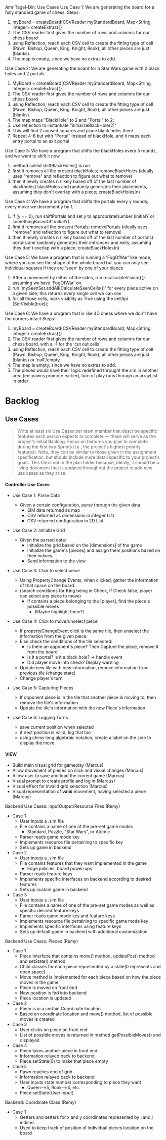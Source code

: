 Amr Tagel-Din: Use Cases
Use Case 1:
We are generating the board for a fully standard game of chess.
Steps:
1) myBoard = createBoard(CSVReader myStandardBoard, Map<String, Integer> createExtras){}
2) The CSV reader first gives the number of rows and columns for our chess board
3) using Reflection, reach each CSV cell to create the fitting type of cell (Pawn, Bishop, 
Queen, King, Knight, Rook); all other pieces are just (blanks).
4) The map is empty, since we have no extras to add.

Use Case 2:
We are generating the board for a Star Wars game with 2 black holes and 2 portals
1) MyBoard = createBoard(CSVReader myStandardBoard, Map<String, Integer> createExtras){}
2) The CSV reader first gives the number of rows and columns for our chess board
3) using Reflection, reach each CSV cell to create the fitting type of cell (Pawn, Bishop,
   Queen, King, Knight, Rook); all other pieces are just (blanks).
4) The map maps "BlackHole" to 2 and "Portal" to 2;
5) Use reflection to instantiate "initializeBlackHole(2)"
6) This will find 2 unused squares and place black holes there
7) Repeat 4-6 but with "Portal" instead of blackHole, and it maps each entry portal to an exit portal

Use Case 3:
We have a program that shifts the blackHoles every 5 rounds, and we want to shift it now
1) method called shiftBlackHoles() is run
2) first it removes all the present blackHoles; removeBlackHoles (ideally uses "remove" and reflection
 to figure out what to remove)
3) then it newly creates n (likely based off of the last number of blackholes) blackHoles and 
randomly generates their placements, assuming they don't overlap with a piece; createBlackHoles(n)

Use Case 4:
We have a program that shifts the portals every y rounds; every move we decrement y by 1;
1) if (y == 0), run shiftPortals and set y to appropriateNumber (initialY or somethingBasedOff initialY)
3) first it removes all the present Portals; removePortals (ideally uses "remove" and reflection
   to figure out what to remove)
4) then it newly creates n (likely based off of the last number of portals) portals and
   randomly generates their entrances and exits, assuming they don't overlap with a piece; createBlackHoles(n)


Use Case 5:
We have a program that is running a 'FogOfWar' like mode, where you can see the shape of the whole
board but you can only see individual squares if they are 'seen' by one of your pieces
1) After a movement by either of the sides, run recalculateVision(){} assuming we have 'FogOfWar' on.
2) run 'mySeenSet.addAll(CalculateSeenCells())' for every piece active on a given side; this returns 
every single cell we can see
3) for all those cells, mark visiblity as True using the cellApi (SetVisible(true));

Use Case 6:
We have a program that is like 4D chess where we don't have the corners intact
Steps:
1) myBoard = createBoard(CSVReader myStandardBoard, Map<String, Integer> createExtras){}
2) The CSV reader first gives the number of rows and columns for our chess board, with a -1 for the 
  'cut out cells'
3) using Reflection, reach each CSV cell to create the fitting type of cell (Pawn, Bishop,
   Queen, King, Knight, Rook); all other pieces are just (blanks) or 'null'/empty
4) The map is empty, since we have no extras to add.
5) The pieces would have their logic redefined throught the sim in another area 
(ex: pawns promote earlier), turn of play runs through an arrayList in order

# Backlog
## Use Cases
>  Write at least six Use Cases per team member that describe specific features each person expects to complete
> — these will serve as the project's initial Backlog. Focus on features you plan to complete during the first two 
> Sprints (i.e., the project's highest priority features). Note, they can be similar to those given in the assignment 
> specification, but should include more detail specific to your project's goals. This file is not in the plan folder 
> because, ideally, it should be a living document that is updated throughout the project to add new use cases as they 
> arise.


#### Controller Use Cases
* Use Case 1: Parse Data
  * Given a certain configuration, parse through the given data
    * SIM data returned as map
    * CSV returned as dimensions in integer List
    * CSV returned configuration in 2D List

* Use Case 2: Initialize Grid
  * Given the parsed data:
    * Initialize the grid based on the [dimensions] of the game 
    * Initialize the game's [pieces] and assign them positions based on their indices.
    * Send information to the view

* Use Case 3: Click to select piece
  * Using PropertyChange Events, when clicked, gather the information of that space on the board.
  * (search conditions for King being in Check, if Check false, player can select any piece to move)
    * If contains a piece belonging to the [player], find the piece's possible moves
      * (Maybe highlight them?)


* Use Case 4: Click to move/unselect piece
  * If propertyChangeEvent click is the same tile, then unselect the information from the given piece
  * Else check the conditions of the tile selected:
    * Is there an opponent's piece? Then Capture the piece, remove it from the board
    * Is it a portal? Is it a black hole? -> handle event
    * Did player move into check? Display warning
  * Update new tile with new information, remove information from previous tile (change state)
  * Change player's turn

* Use Case 5: Capturing Pieces
  * If opponent piece is in the tile that another piece is moving to, then remove the tile's information
  * Update the tile's information with the new Piece's information

* Use Case 6: Logging Turns
  * save current position when selected
  * if next position is valid, log that too
  * using chess long algebraic notation, create a label on the side to display the move




#### VIEW
* Build main visual grid for gameplay (Marcus)
* Allow movement of pieces on click and visual changes (Marcus)
* Allow user to save and load the current game (Marcus)
* Visual prompt to create profile and log in (Marcus)
* Visual effect for invalid grid selection (Marcus)
* Visual representation of **valid** movement, having selected a piece (Marcus)

Backend Use Cases: InputOutput/Resource Files (Remy)
* Case 1
  * User inputs a .sim file
  * File contains a name of one of the pre-set game modes
    * Standard, Puzzle, "Star Wars", or Atomic
  * Parser reads game mode key
  * Implements resource file pertaining to specific key
  * Sets up game in backend
* Case 2
  * User inputs a .sim file
  * File contains features that they want implemented in the game
    * Edge policies, board power-ups
  * Parser reads feature keys
  * Implements specific interfaces on backend according to desired features
  * Sets up custom game in backend
* Case 3
  * User inputs a .sim file
  * File contains a name of one of the pre-set game modes
    as well as specific desired feature keys
  * Parser reads game mode key and feature keys
  * Implements resource file pertaining to specific game mode key
  * Implements specific interfaces using feature keys
  * Sets up default game in backend with additional customization

Backend Use Cases: Pieces (Remy)
* Case 1
  * Piece Interface that contains move() method, updatePos() method and setState() method
  * Child classes for each piece represented by a state(0 represents and open space)
  * Move method is implemented for each piece based on how the piece moves in the game
  * Piece is moved on front end
  * New position is fed into backend
  * Piece location is updated
* Case 2
  * Piece is in a certain Coordinate location
  * Based on coordinate location and move() method, list of possible moves is created
* Case 3
  * User clicks on piece on front end
  * List of possible moves is returned in method getPossibleMoves() and displayed
* Case 4
  * Piece takes another piece in front end
  * Information relayed back to backend
  * Piece.setState(0) to make that piece empty
* Case 5
  * Pawn reaches end of grid
  * Information relayed back to backend
  * User inputs state number corresponding to piece they want
    * Queen-->5, Rook-->4, etc.
  * Piece.setState(User input)

Backend: Coordinate Class (Remy)
* Case 1
  * Getters and setters for x and y coordinates represented by i and j indices
  * Used to keep track of position of individual pieces location on the board
